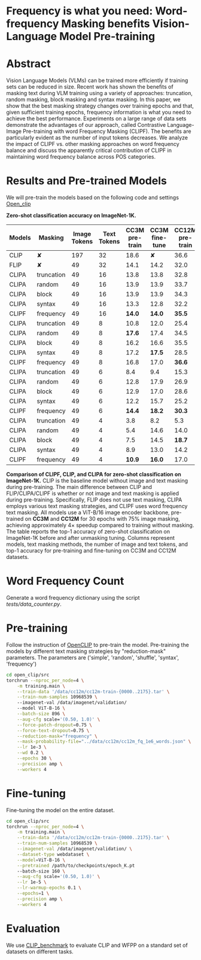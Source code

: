 # Frequency is what you need: Word-frequency Masking benefits Vision-Language Model Pre-training

# Abstract
Vision Language Models (VLMs) can be trained more efficiently if training sets can be reduced in size. Recent work has shown the benefits of masking text during VLM training using a variety of approaches: truncation, random masking, block masking and syntax masking. In this paper, we show that the best masking strategy changes over training epochs and that, given sufficient training epochs, frequency information is what you need to achieve the best performance. Experiments on a large range of data sets demonstrate the advantages of our approach, called Contrastive Language-Image Pre-training with word Frequency Masking (CLIPF). The benefits are particularly evident as the number of input tokens decreases. We analyze the impact of CLIPF vs. other masking approaches on word frequency balance and discuss the apparently critical contribution of CLIPF in maintaining word frequency balance across POS categories. 


# Results and Pre-trained Models

We will pre-train the models based on the following code and settings [Open_clip](https://github.com/mlfoundations/open_clip)

**Zero-shot classification accuracy on ImageNet-1K.**

| Models | Masking    | Image Tokens | Text Tokens | CC3M pre-train | CC3M fine-tune | CC12M pre-train | CC12M fine-tune |
|--------|------------|--------------|-------------|----------------|----------------|-----------------|-----------------|
| CLIP   | ✘          | 197          | 32          | 18.6           | ✘              | 36.6            | ✘               |
| FLIP   | ✘          | 49           | 32          | 14.1           | 14.2           | 32.0            | 33.7            |
| CLIPA  | truncation | 49           | 16          | 13.8           | 13.8           | 32.8            | 32.8            |
| CLIPA  | random     | 49           | 16          | 13.9           | 13.9           | 33.7            | 34.3            |
| CLIPA  | block      | 49           | 16          | 13.9           | 13.9           | 34.3            | 34.8            |
| CLIPA  | syntax     | 49           | 16          | 13.3           | 12.8           | 32.2            | 34.4            |
| CLIPF  | frequency  | 49           | 16          | **14.0**       | **14.0**       | **35.5**        | **36.0**        |
| CLIPA  | truncation | 49           | 8           | 10.8           | 12.0           | 25.4            | 28.4            |
| CLIPA  | random     | 49           | 8           | **17.6**       | 17.4           | 34.5            | 36.9            |
| CLIPA  | block      | 49           | 8           | 16.2           | 16.6           | 35.5            | 37.9            |
| CLIPA  | syntax     | 49           | 8           | 17.2           | **17.5**       | 28.5            | 35.0            |
| CLIPF  | frequency  | 49           | 8           | 16.8           | 17.0           | **36.6**        | **39.3**        |
| CLIPA  | truncation | 49           | 6           | 8.4            | 9.4            | 15.3            | 23.2            |
| CLIPA  | random     | 49           | 6           | 12.8           | 17.9           | 26.9            | 34.6            |
| CLIPA  | block      | 49           | 6           | 12.9           | 17.0           | 28.6            | 35.9            |
| CLIPA  | syntax     | 49           | 6           | 12.2           | 15.7           | 25.2            | 32.6            |
| CLIPF  | frequency  | 49           | 6           | **14.4**       | **18.2**       | **30.3**        | **37.8**        |
| CLIPA  | truncation | 49           | 4           | 3.8            | 8.2            | 5.3             | 19.8            |
| CLIPA  | random     | 49           | 4           | 5.4            | 14.6           | 14.0            | 27.1            |
| CLIPA  | block      | 49           | 4           | 7.5            | 14.5           | **18.7**        | 26.6            |
| CLIPA  | syntax     | 49           | 4           | 8.9            | 13.0           | 14.2            | 24.6            |
| CLIPF  | frequency  | 49           | 4           | **10.9**       | **16.0**       | 17.0            | **30.9**        |


**Comparison of CLIPF, CLIP, and CLIPA for zero-shot classification on ImageNet-1K.**
CLIP is the baseline model without image and text masking during pre-training. 
The main difference between CLIP and FLIP/CLIPA/CLIPF is whether or not image and text masking is applied during pre-training.
Specifically, FLIP does not use text masking, CLIPA employs various text masking strategies, and CLIPF uses word frequency text masking. 
All models use a ViT-B/16 image encoder backbone, pre-trained on **CC3M** and **CC12M** for 30 epochs with 75\% image masking, achieving approximately $4\times$ speedup compared to training without masking. 
The table reports the top-1 accuracy of zero-shot classification on ImageNet-1K before and after unmasking tuning.
Columns represent models, text masking methods, the number of image and text tokens, and top-1 accuracy for pre-training and fine-tuning on CC3M and CC12M datasets.


# Word Frequency Count
Generate a word frequency dictionary using the script *tests/data_counter.py*. 

# Pre-training

Follow the instruction of [OpenCLIP](https://github.com/mlfoundations/open_clip) to pre-train the model.
Pre-training the models by different text masking strategies by "reduction-mask" parameters. The parameters are ('simple', 'random', 'shuffle', 'syntax', 'frequency')

```bash
cd open_clip/src
torchrun --nproc_per_node=4 \
    -m training.main \
    --train-data '/data/cc12m/cc12m-train-{0000..2175}.tar' \
    --train-num-samples 10968539 \ 
    --imagenet-val /data/imagenet/validation/
    --model ViT-B-16 \
    --batch-size 896 \
    --aug-cfg scale='(0.50, 1.0)' \
    --force-patch-dropout=0.75 \
    --force-text-dropout=0.75 \
    --reduction-mask="frequency" \
    --mask-probability-file="../data/cc12m/cc12m_fq_1e6_words.json" \
    --lr 1e-3 \
    --wd 0.2 \
    --epochs 30 \
    --precision amp \
    --workers 4 

```

# Fine-tuning
Fine-tuning the model on the entire dataset.

```bash
cd open_clip/src
torchrun --nproc_per_node=4 \
    -m training.main \
    --train-data '/data/cc12m/cc12m-train-{0000..2175}.tar' \
    --train-num-samples 10968539 \
    --imagenet-val /data/imagenet/validation/ \
    --dataset-type webdataset \
    --model=ViT-B-16 \
    --pretrained /path/to/checkpoints/epoch_K.pt
    --batch-size 160 \
    --aug-cfg scale='(0.50, 1.0)' \
    --lr 1e-5 \
    --lr-warmup-epochs 0.1 \
    --epochs=1 \
    --precision amp \
    --workers 4 

```

# Evaluation

We use [CLIP_benchmark](https://github.com/LAION-AI/CLIP_benchmark/tree/main) to evaluate CLIP and WFPP on a standard set of datasets on different tasks.
